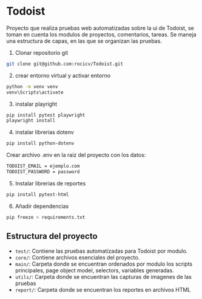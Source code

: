 # Todoist
<p>Proyecto que realiza pruebas web automatizadas sobre la ui de Todoist, se toman en cuenta los modulos de proyectos, comentarios, tareas. Se maneja una estructura de capas, en las que se organizan las pruebas.</p>

1. Clonar repositorio git

```bash
git clone git@github.com:rocicv/Todoist.git
```
2. crear entorno virtual y activar entorno
```bash
python -m venv venv
venv\Scripts\activate
```
3. instalar playright
```bash
pip install pytest playwright
playwright install
```
4. instalar librerias dotenv
```bash
pip install python-dotenv
```
 Crear archivo .env en la raiz del proyecto con los datos:
```bash
TODOIST_EMAIL = ejemplo.com
TODOIST_PASSWORD = password
```
 
5. Instalar librerias de reportes
```bash
pip install pytest-html
```
6. Añadir dependencias
```bash
pip freeze > requirements.txt
```
## Estructura del proyecto

- `test/`: Contiene las pruebas automatizadas para Todoist por modulo.
- `core/`: Contiene archivos esenciales del proyecto.
- `main/`: Carpeta donde se encuentran ordenados por modulo los scripts principales, page object model, selectors, variables generadas. 
- `utils/`: Carpeta donde se encuentran las capturas de imagenes de las pruebas
- `report/`: Carpeta donde se encuentran los reportes en archivos HTML


  
